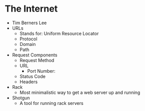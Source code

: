 # The Internet

* Tim Berners Lee
* URLs 
  * Stands for: Uniform Resource Locator
  * Protocol
  * Domain
  * Path
* Request Components
  * Request Method
  * URL
    * Port Number:
  * Status Code
  * Headers
* Rack
  * Most minimalistic way to get a web server up and running
* Shotgun
  * A tool for running rack servers

